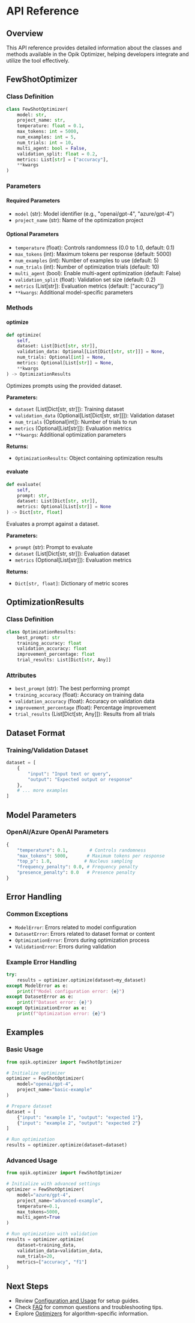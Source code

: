 # API Reference

## Overview
This API reference provides detailed information about the classes and methods available in the Opik Optimizer, helping developers integrate and utilize the tool effectively.

## FewShotOptimizer

### Class Definition
```python
class FewShotOptimizer(
    model: str,
    project_name: str,
    temperature: float = 0.1,
    max_tokens: int = 5000,
    num_examples: int = 5,
    num_trials: int = 10,
    multi_agent: bool = False,
    validation_split: float = 0.2,
    metrics: List[str] = ["accuracy"],
    **kwargs
)
```

### Parameters

#### Required Parameters
- `model` (str): Model identifier (e.g., "openai/gpt-4", "azure/gpt-4")
- `project_name` (str): Name of the optimization project

#### Optional Parameters
- `temperature` (float): Controls randomness (0.0 to 1.0, default: 0.1)
- `max_tokens` (int): Maximum tokens per response (default: 5000)
- `num_examples` (int): Number of examples to use (default: 5)
- `num_trials` (int): Number of optimization trials (default: 10)
- `multi_agent` (bool): Enable multi-agent optimization (default: False)
- `validation_split` (float): Validation set size (default: 0.2)
- `metrics` (List[str]): Evaluation metrics (default: ["accuracy"])
- `**kwargs`: Additional model-specific parameters

### Methods

#### optimize
```python
def optimize(
    self,
    dataset: List[Dict[str, str]],
    validation_data: Optional[List[Dict[str, str]]] = None,
    num_trials: Optional[int] = None,
    metrics: Optional[List[str]] = None,
    **kwargs
) -> OptimizationResults
```

Optimizes prompts using the provided dataset.

**Parameters:**
- `dataset` (List[Dict[str, str]]): Training dataset
- `validation_data` (Optional[List[Dict[str, str]]]): Validation dataset
- `num_trials` (Optional[int]): Number of trials to run
- `metrics` (Optional[List[str]]): Evaluation metrics
- `**kwargs`: Additional optimization parameters

**Returns:**
- `OptimizationResults`: Object containing optimization results

#### evaluate
```python
def evaluate(
    self,
    prompt: str,
    dataset: List[Dict[str, str]],
    metrics: Optional[List[str]] = None
) -> Dict[str, float]
```

Evaluates a prompt against a dataset.

**Parameters:**
- `prompt` (str): Prompt to evaluate
- `dataset` (List[Dict[str, str]]): Evaluation dataset
- `metrics` (Optional[List[str]]): Evaluation metrics

**Returns:**
- `Dict[str, float]`: Dictionary of metric scores

## OptimizationResults

### Class Definition
```python
class OptimizationResults:
    best_prompt: str
    training_accuracy: float
    validation_accuracy: float
    improvement_percentage: float
    trial_results: List[Dict[str, Any]]
```

### Attributes
- `best_prompt` (str): The best performing prompt
- `training_accuracy` (float): Accuracy on training data
- `validation_accuracy` (float): Accuracy on validation data
- `improvement_percentage` (float): Percentage improvement
- `trial_results` (List[Dict[str, Any]]): Results from all trials

## Dataset Format

### Training/Validation Dataset
```python
dataset = [
    {
        "input": "Input text or query",
        "output": "Expected output or response"
    },
    # ... more examples
]
```

## Model Parameters

### OpenAI/Azure OpenAI Parameters
```python
{
    "temperature": 0.1,        # Controls randomness
    "max_tokens": 5000,       # Maximum tokens per response
    "top_p": 1.0,            # Nucleus sampling
    "frequency_penalty": 0.0, # Frequency penalty
    "presence_penalty": 0.0   # Presence penalty
}
```

## Error Handling

### Common Exceptions
- `ModelError`: Errors related to model configuration
- `DatasetError`: Errors related to dataset format or content
- `OptimizationError`: Errors during optimization process
- `ValidationError`: Errors during validation

### Example Error Handling
```python
try:
    results = optimizer.optimize(dataset=my_dataset)
except ModelError as e:
    print(f"Model configuration error: {e}")
except DatasetError as e:
    print(f"Dataset error: {e}")
except OptimizationError as e:
    print(f"Optimization error: {e}")
```

## Examples

### Basic Usage
```python
from opik.optimizer import FewShotOptimizer

# Initialize optimizer
optimizer = FewShotOptimizer(
    model="openai/gpt-4",
    project_name="basic-example"
)

# Prepare dataset
dataset = [
    {"input": "example 1", "output": "expected 1"},
    {"input": "example 2", "output": "expected 2"}
]

# Run optimization
results = optimizer.optimize(dataset=dataset)
```

### Advanced Usage
```python
from opik.optimizer import FewShotOptimizer

# Initialize with advanced settings
optimizer = FewShotOptimizer(
    model="azure/gpt-4",
    project_name="advanced-example",
    temperature=0.1,
    max_tokens=5000,
    multi_agent=True
)

# Run optimization with validation
results = optimizer.optimize(
    dataset=training_data,
    validation_data=validation_data,
    num_trials=20,
    metrics=["accuracy", "f1"]
)
```

## Next Steps

- Review [Configuration and Usage](./05-configuration-and-usage.md) for setup guides.
- Check [FAQ](./06-faq.md) for common questions and troubleshooting tips.
- Explore [Optimizers](./03-optimizers.md) for algorithm-specific information. 